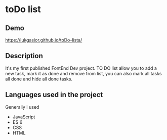 # toDo list

## Demo
https://lukgasior.github.io/toDo-lista/

## Description
It's my first published FontEnd Dev project.
TO DO list allow you to add a new task, mark it as done and remove from list, you can also mark all tasks all done and hide all done tasks.

## Languages used in the project
Generally I used
- JavaScript
- ES 6
- CSS
- HTML

